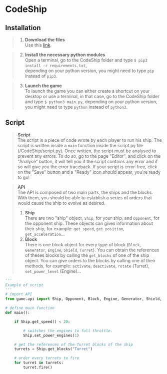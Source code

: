 # CodeShip

## Installation

> 1. **Download the files**  
   Use this [link](https://downgit.github.io/#/home?url=https://github.com/Plouc314/CodeShip/tree/master/CodeShip).

> 2. **Install the necessary python modules**  
    Open a terminal, go to the CodeShip folder and 
    type `$ pip3 install -r requirements.txt`,  
    depending on your python version, you might need to type
    `pip` instead of `pip3`.

> 3. **Launch the game**  
    To launch the game you can either create a shortcut on your desktop or use a terminal, in that case, go to the CodeShip folder and type `$ python3 main.py`, depending on your python version, you might need to type
    `python` instead of `python3`.

## Script
> **Script**  
The script is a piece of code wrote by each player to run his ship. The script is written inside a `main` function inside the script.py file (/CodeShip/script.py). Once written, the script must be analysed to prevent any errors. To do so, go to the page "Editor", and click on the "Analyse" button, it will tell you if the script contains any error and if so will give you the error traceback. If your script is error-free, click on the "Save" button and a "Ready" icon should appear, you're ready to go! 

> **API**  
The API is composed of two main parts, the ships and the blocks. With them, you should be able to establish a series of orders that would cause the ship to evolve as desired.  
> 1. **Ship**  
    There are two "ship" object, `Ship`, for your ship, and `Opponent`, for the opponent ship.
    These objects can gives information about their ship, for example: `get_speed`, `get_position`, `get_acceleration`...  
> 2. **Block**  
    There is one block object for every type of block (`Block`, `Generator`, `Engine`, `Shield`, `Turret`). You can obtain the references of theses blocks by calling the `get_blocks` of one of the ship object. You can give orders to the blocks by calling one of their methods, for example: `activate`, `deactivate`, `rotate` (Turret), `set_power_level` (Engine)...  

``` python
'''
Example of script
'''
# import API
from game.api import Ship, Opponent, Block, Engine, Generator, Shield, Turret

# define main function
def main():

    if Ship.get_speed() < 20:

        # switches the engines to full throttle.
        Ship.set_power_engines(1)

    # get the references of the Turret blocks of the ship
    turrets = Ship.get_blocks("Turret")

    # order every turrets to fire
    for turret in turrets:
        turret.fire()

```
